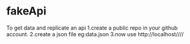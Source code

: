 # fakeApi
To get data and replicate an api
1.create a public repo in your github account.
2.create a json file eg:data.json
3.now use http://localhost/<user name>/<repo name>/<branch name>/<file name>
